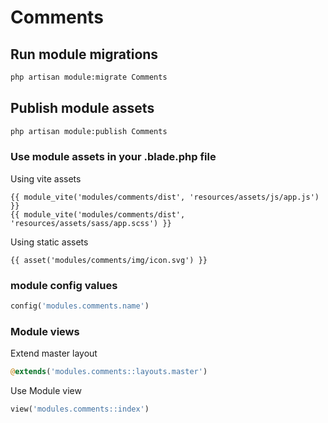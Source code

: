 # Comments



## Run module migrations

```sh
php artisan module:migrate Comments
```



## Publish module assets

```sh
php artisan module:publish Comments
```




### Use module assets in your .blade.php file

Using vite assets
```blade
{{ module_vite('modules/comments/dist', 'resources/assets/js/app.js') }}
{{ module_vite('modules/comments/dist', 'resources/assets/sass/app.scss') }}
```


Using static assets
```blade
{{ asset('modules/comments/img/icon.svg') }}
 ```

### module config values
```php
config('modules.comments.name')
```



### Module views

Extend master layout

```php
@extends('modules.comments::layouts.master')
```

Use Module view

```php
view('modules.comments::index')
```
